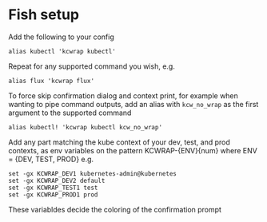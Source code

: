 # Fish setup
Add the following to your config

`alias kubectl 'kcwrap kubectl'`

Repeat for any supported command you wish, e.g.

`alias flux 'kcwrap flux'`

To force skip confirmation dialog and context print, for example when wanting to pipe command outputs, add an alias with `kcw_no_wrap` as the first argument to the supported command

`alias kubectl! 'kcwrap kubectl kcw_no_wrap'`

Add any part matching the kube context of your dev, test, and prod contexts, as env variables on the pattern KCWRAP-{ENV}{num} where ENV = {DEV, TEST, PROD} e.g.
```
set -gx KCWRAP_DEV1 kubernetes-admin@kubernetes
set -gx KCWRAP_DEV2 default
set -gx KCWRAP_TEST1 test
set -gx KCWRAP_PROD1 prod
```
These variabldes decide the coloring of the confirmation prompt
